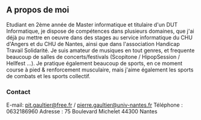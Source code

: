 ## A propos de moi

Etudiant en 2ème année de Master informatique et titulaire d'un DUT Informatique, je dispose de compétences dans plusieurs domaines, que j'ai déjà pu mettre en oeuvre dans des stages au service informatique du CHU d'Angers et du CHU de Nantes, ainsi que dans l'association Handicap Travail Solidarité.
Je suis amateur de musiques en tout genres, et frequente beaucoup de salles de concerts/festivals (Scopitone / HipopSession / Hellfest ...).
Je pratique également beaucoup de sports, en ce moment course à pied & renforcement musculaire, mais j'aime également les sports de combats et les sports collectif.

### Contact

E-mail: pit.gaultier@free.fr / pierre.gaultier@univ-nantes.fr
Téléphone : 0632186960
Adresse : 75 Boulevard Michelet 44300 Nantes
